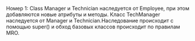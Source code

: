 Номер 1:
Class Manager и Technician наследуется от Employee, при этом добавляются новые атрибуты и методы. 
Класс TechManager наследуется от Manager и Technician.Наследование происходит с помощью super() и обход базовых классов происходит по правилам MRO.
